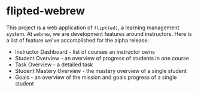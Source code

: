 # flipted-webrew

This project is a web application of `flipt(ed)`, a learning management system. At `webrew`, we are development features around instructors. Here is a list of feature we've accomplished for the alpha release.

* Instructor Dashboard - list of courses an instructor owns
* Student Overview - an overview of progress of students in one course
* Task Overview - a detailed task
* Student Mastery Overview - the mastery overview of a single student
* Goals - an overview of the mission and goals progress of a single student

